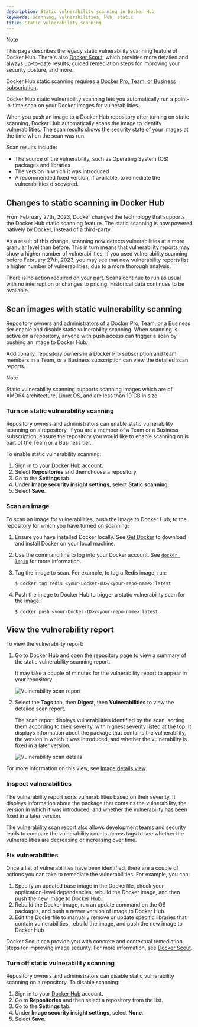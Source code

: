 ```yaml
---
description: Static vulnerability scanning in Docker Hub
keywords: scanning, vulnerabilities, Hub, static
title: Static vulnerability scanning
---
```


> [!NOTE]
>
> This page describes the legacy static vulnerability scanning feature of
> Docker Hub. There's also [Docker Scout](../scout/_index.md), which provides
> more detailed and always up-to-date results, guided remediation steps for
> improving your security posture, and more.
>
> Docker Hub static scanning requires a [Docker Pro, Team, or Business
> subscription](../subscription/index.md).

Docker Hub static vulnerability scanning lets you automatically run a
point-in-time scan on your Docker images for vulnerabilities.

When you push an image to a Docker Hub repository after turning on static
scanning, Docker Hub automatically scans the image to identify vulnerabilities.
The scan results shows the security state of your images at the time when the
scan was run.

Scan results include:

- The source of the vulnerability, such as Operating System (OS) packages and
  libraries
- The version in which it was introduced
- A recommended fixed version, if available, to remediate the vulnerabilities
  discovered.

## Changes to static scanning in Docker Hub

From February 27th, 2023, Docker changed the technology that supports the
Docker Hub static scanning feature. The static scanning is now powered natively
by Docker, instead of a third-party.

As a result of this change, scanning now detects vulnerabilities at a more
granular level than before. This in turn means that vulnerability reports may
show a higher number of vulnerabilities. If you used vulnerability scanning
before February 27th, 2023, you may see that new vulnerability reports list a
higher number of vulnerabilities, due to a more thorough analysis.

There is no action required on your part. Scans continue to run as usual
with no interruption or changes to pricing. Historical data continues to be
available.

## Scan images with static vulnerability scanning

Repository owners and administrators of a Docker Pro, Team, or a Business tier
enable and disable static vulnerability scanning. When scanning is active on a
repository, anyone with push access can trigger a scan by pushing an image to
Docker Hub.

Additionally, repository owners in a Docker Pro subscription and team members in
a Team, or a Business subscription can view the detailed scan reports.

> [!NOTE]
>
> Static vulnerability scanning supports scanning images which are of AMD64
> architecture, Linux OS, and are less than 10 GB in size.

### Turn on static vulnerability scanning

Repository owners and administrators can enable static vulnerability scanning
on a repository. If you are a member of a Team or a Business subscription,
ensure the repository you would like to enable scanning on is part of the Team
or a Business tier.

To enable static vulnerability scanning:

1. Sign in to your [Docker Hub](https://hub.docker.com) account.
2. Select **Repositories** and then choose a repository.
3. Go to the **Settings** tab.
4. Under **Image security insight settings**, select **Static scanning**.
5. Select **Save**.

### Scan an image

To scan an image for vulnerabilities, push the image to Docker Hub, to the
repository for which you have turned on scanning:

1. Ensure you have installed Docker locally. See [Get Docker](../get-docker.md)
   to download and install Docker on your local machine.
2. Use the command line to log into your Docker account. See
   [`docker login`](../reference/cli/docker/login.md) for more
   information.
3. Tag the image to scan. For example, to tag a Redis image, run:

   ```console
   $ docker tag redis <your-Docker-ID>/<your-repo-name>:latest
   ```

4. Push the image to Docker Hub to trigger a static vulnerability scan for the
   image:

   ```console
   $ docker push <your-Docker-ID>/<your-repo-name>:latest
   ```

## View the vulnerability report

To view the vulnerability report:

1. Go to [Docker Hub](https://hub.docker.com) and open the repository page to
   view a summary of the static vulnerability scanning report.

   It may take a couple of minutes for the vulnerability report to appear in
   your repository.

   ![Vulnerability scan report](images/vuln-scan-report.png)

2. Select the **Tags** tab, then **Digest**, then **Vulnerabilities** to view the
   detailed scan report.

   The scan report displays vulnerabilities identified by the scan, sorting them
   according to their severity, with highest severity listed at the top. It
   displays information about the package that contains the vulnerability, the
   version in which it was introduced, and whether the vulnerability is fixed in
   a later version.

   ![Vulnerability scan details](images/vuln-scan-details.png)

For more information on this view, see
[Image details view](/scout/explore/image-details-view.md).

### Inspect vulnerabilities

The vulnerability report sorts vulnerabilities based on their severity. It
displays information about the package that contains the vulnerability, the
version in which it was introduced, and whether the vulnerability has been fixed
in a later version.

The vulnerability scan report also allows development teams and security leads
to compare the vulnerability counts across tags to see whether the
vulnerabilities are decreasing or increasing over time.

### Fix vulnerabilities

Once a list of vulnerabilities have been identified, there are a couple of
actions you can take to remediate the vulnerabilities. For example, you can:

1. Specify an updated base image in the Dockerfile, check your application-level
   dependencies, rebuild the Docker image, and then push the new image to Docker
   Hub.
2. Rebuild the Docker image, run an update command on the OS packages, and push
   a newer version of image to Docker Hub.
3. Edit the Dockerfile to manually remove or update specific libraries that
   contain vulnerabilities, rebuild the image, and push the new image to Docker
   Hub

Docker Scout can provide you with concrete and contextual remediation steps for
improving image security. For more information, see
[Docker Scout](../scout/index.md).

### Turn off static vulnerability scanning

Repository owners and administrators can disable static vulnerability scanning
on a repository. To disable scanning:

1. Sign in to your [Docker Hub](https://hub.docker.com) account.
2. Go to **Repositories** and then select a repository from the list.
3. Go to the **Settings** tab.
4. Under **Image security insight settings**, select **None**.
5. Select **Save**.
